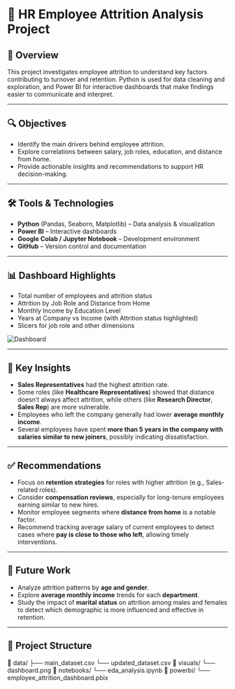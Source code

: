 # 💼 HR Employee Attrition Analysis Project

## 📌 Overview
This project investigates employee attrition to understand key factors contributing to turnover and retention. Python is used for data cleaning and exploration, and Power BI for interactive dashboards that make findings easier to communicate and interpret.

---

## 🔍 Objectives
- Identify the main drivers behind employee attrition.
- Explore correlations between salary, job roles, education, and distance from home.
- Provide actionable insights and recommendations to support HR decision-making.

---

## 🛠 Tools & Technologies
- **Python** (Pandas, Seaborn, Matplotlib) – Data analysis & visualization
- **Power BI** – Interactive dashboards
- **Google Colab / Jupyter Notebook** – Development environment
- **GitHub** – Version control and documentation

---

## 📊 Dashboard Highlights
- Total number of employees and attrition status
- Attrition by Job Role and Distance from Home
- Monthly Income by Education Level
- Years at Company vs Income (with Attrition status highlighted)
- Slicers for job role and other dimensions

![Dashboard](https://github.com/user-attachments/assets/81a3be09-aa88-47d8-aa45-1d3ffa3e5813)

---

## 🧠 Key Insights
- **Sales Representatives** had the highest attrition rate.
- Some roles (like **Healthcare Representatives**) showed that distance doesn’t always affect attrition, while others (like **Research Director**, **Sales Rep**) are more vulnerable.
- Employees who left the company generally had lower **average monthly income**.
- Several employees have spent **more than 5 years in the company with salaries similar to new joiners**, possibly indicating dissatisfaction.

---

## ✅ Recommendations
- Focus on **retention strategies** for roles with higher attrition (e.g., Sales-related roles).
- Consider **compensation reviews**, especially for long-tenure employees earning similar to new hires.
- Monitor employee segments where **distance from home** is a notable factor.
- Recommend tracking average salary of current employees to detect cases where **pay is close to those who left**, allowing timely interventions.

---

## 🔮 Future Work
- Analyze attrition patterns by **age and gender**.
- Explore **average monthly income** trends for each **department**.
- Study the impact of **marital status** on attrition among males and females to detect which demographic is more influenced and effective in retention.

---

## 📂 Project Structure
📁 data/
├── main_dataset.csv
└── updated_dataset.csv
📁 visuals/
└── dashboard.png
📁 notebooks/
└── eda_analysis.ipynb
📁 powerbi/
└── employee_attrition_dashboard.pbix
